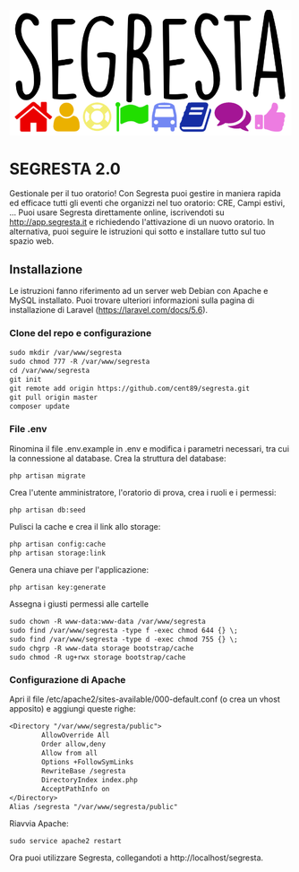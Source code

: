 ![Logo Segresta](https://github.com/cent89/segresta/raw/master/public/logo_segresta.png)
# SEGRESTA 2.0
Gestionale per il tuo oratorio! Con Segresta puoi gestire in maniera rapida ed efficace tutti gli eventi che organizzi nel tuo oratorio: CRE, Campi estivi, ...
Puoi usare Segresta direttamente online, iscrivendoti su http://app.segresta.it e richiedendo l'attivazione di un nuovo oratorio. In alternativa, puoi seguire le istruzioni qui sotto e installare tutto sul tuo spazio web.

## Installazione
Le istruzioni fanno riferimento ad un server web Debian con Apache e MySQL installato. Puoi trovare ulteriori informazioni sulla pagina di installazione di Laravel (https://laravel.com/docs/5.6).

### Clone del repo e configurazione

```
sudo mkdir /var/www/segresta 
sudo chmod 777 -R /var/www/segresta
cd /var/www/segresta
git init 
git remote add origin https://github.com/cent89/segresta.git
git pull origin master
composer update
```

### File .env
Rinomina il file .env.example in .env e modifica i parametri necessari, tra cui la connessione al database.
Crea la struttura del database:

```
php artisan migrate
```

Crea l'utente amministratore, l'oratorio di prova, crea i ruoli e i permessi:

```
php artisan db:seed
```

Pulisci la cache e crea il link allo storage:

```
php artisan config:cache 
php artisan storage:link
```

Genera una chiave per l'applicazione:

```
php artisan key:generate
```

Assegna i giusti permessi alle cartelle

```
sudo chown -R www-data:www-data /var/www/segresta
sudo find /var/www/segresta -type f -exec chmod 644 {} \;
sudo find /var/www/segresta -type d -exec chmod 755 {} \;
sudo chgrp -R www-data storage bootstrap/cache
sudo chmod -R ug+rwx storage bootstrap/cache
```

### Configurazione di Apache
Apri il file /etc/apache2/sites-available/000-default.conf (o crea un vhost apposito) e aggiungi queste righe:

```
<Directory "/var/www/segresta/public">
        AllowOverride All
        Order allow,deny
        Allow from all
        Options +FollowSymLinks
        RewriteBase /segresta
        DirectoryIndex index.php
        AcceptPathInfo on
</Directory>
Alias /segresta "/var/www/segresta/public"
```

Riavvia Apache:

```
sudo service apache2 restart
```

Ora puoi utilizzare Segresta, collegandoti a http://localhost/segresta.
